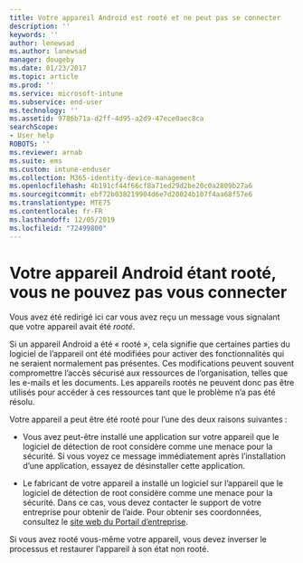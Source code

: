 ```yaml
---
title: Votre appareil Android est rooté et ne peut pas se connecter
description: ''
keywords: ''
author: lenewsad
ms.author: lanewsad
manager: dougeby
ms.date: 01/23/2017
ms.topic: article
ms.prod: ''
ms.service: microsoft-intune
ms.subservice: end-user
ms.technology: ''
ms.assetid: 9786b71a-d2ff-4d95-a2d9-47ece0aec8ca
searchScope:
- User help
ROBOTS: ''
ms.reviewer: arnab
ms.suite: ems
ms.custom: intune-enduser
ms.collection: M365-identity-device-management
ms.openlocfilehash: 4b191cf44f66cf8a71ed29d2be20c0a2809b27a6
ms.sourcegitcommit: ebf72b038219904d6e7d20024b107f4aa68f57e6
ms.translationtype: MTE75
ms.contentlocale: fr-FR
ms.lasthandoff: 12/05/2019
ms.locfileid: "72499800"
---
```

# <a name="your-android-device-is-rooted-so-you-cant-connect"></a>Votre appareil Android étant rooté, vous ne pouvez pas vous connecter

Vous avez été redirigé ici car vous avez reçu un message vous signalant que votre appareil avait été _rooté_.

Si un appareil Android a été « rooté », cela signifie que certaines parties du logiciel de l’appareil ont été modifiées pour activer des fonctionnalités qui ne seraient normalement pas présentes. Ces modifications peuvent souvent compromettre l’accès sécurisé aux ressources de l’organisation, telles que les e-mails et les documents. Les appareils rootés ne peuvent donc pas être utilisés pour accéder à ces ressources tant que le problème n’a pas été résolu.  

Votre appareil a peut être été rooté pour l’une des deux raisons suivantes :

- Vous avez peut-être installé une application sur votre appareil que le logiciel de détection de root considère comme une menace pour la sécurité. Si vous voyez ce message immédiatement après l’installation d’une application, essayez de désinstaller cette application.

- Le fabricant de votre appareil a installé un logiciel sur l’appareil que le logiciel de détection de root considère comme une menace pour la sécurité. Dans ce cas, vous devez contacter le support de votre entreprise pour obtenir de l’aide. Pour obtenir ses coordonnées, consultez le [site web du Portail d’entreprise](https://go.microsoft.com/fwlink/?linkid=2010980).

Si vous avez rooté vous-même votre appareil, vous devez inverser le processus et restaurer l’appareil à son état non rooté.
